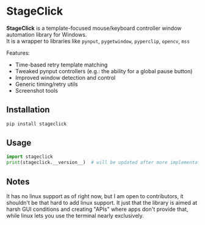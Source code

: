 # StageClick

**StageClick** is a template-focused mouse/keyboard controller window automation library for Windows.  
It is a wrapper to libraries like `pynput`, `pygetwindow`, `pyperclip`, `opencv`, `mss`

Features:
- Time-based retry template matching
- Tweaked pynput controllers (e.g.: the ability for a global pause button)
- Improved window detection and control
- Generic timing/retry utils
- Screenshot tools

## Installation

```bash
pip install stageclick
```

## Usage
```py
import stageclick
print(stageclick.__version__)  # will be updated after more implementation is done
```


## Notes
It has no linux support as of right now, but I am open to contributors, it shouldn't be that hard to add linux support. It just that the library is aimed at harsh GUI conditions and creating "APIs" where apps don't provide that, while linux lets you use the terminal nearly exclusively.